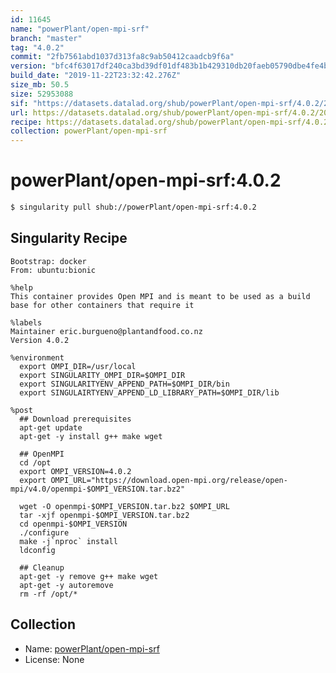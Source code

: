 ```yaml
---
id: 11645
name: "powerPlant/open-mpi-srf"
branch: "master"
tag: "4.0.2"
commit: "2fb7561abd1037d313fa8c9ab50412caadcb9f6a"
version: "bfc4f63017df240ca3bd39df01df483b1b429310db20faeb05790dbe4fe4bd07"
build_date: "2019-11-22T23:32:42.276Z"
size_mb: 50.5
size: 52953088
sif: "https://datasets.datalad.org/shub/powerPlant/open-mpi-srf/4.0.2/2019-11-22-2fb7561a-bfc4f630/bfc4f63017df240ca3bd39df01df483b1b429310db20faeb05790dbe4fe4bd07.sif"
url: https://datasets.datalad.org/shub/powerPlant/open-mpi-srf/4.0.2/2019-11-22-2fb7561a-bfc4f630/
recipe: https://datasets.datalad.org/shub/powerPlant/open-mpi-srf/4.0.2/2019-11-22-2fb7561a-bfc4f630/Singularity
collection: powerPlant/open-mpi-srf
---
```


# powerPlant/open-mpi-srf:4.0.2

```bash
$ singularity pull shub://powerPlant/open-mpi-srf:4.0.2
```

## Singularity Recipe

```singularity
Bootstrap: docker
From: ubuntu:bionic

%help
This container provides Open MPI and is meant to be used as a build base for other containers that require it

%labels
Maintainer eric.burgueno@plantandfood.co.nz
Version 4.0.2

%environment
  export OMPI_DIR=/usr/local
  export SINGULARITY_OMPI_DIR=$OMPI_DIR
  export SINGULARITYENV_APPEND_PATH=$OMPI_DIR/bin
  export SINGULAIRTYENV_APPEND_LD_LIBRARY_PATH=$OMPI_DIR/lib

%post
  ## Download prerequisites
  apt-get update
  apt-get -y install g++ make wget
  
  ## OpenMPI
  cd /opt
  export OMPI_VERSION=4.0.2
  export OMPI_URL="https://download.open-mpi.org/release/open-mpi/v4.0/openmpi-$OMPI_VERSION.tar.bz2"

  wget -O openmpi-$OMPI_VERSION.tar.bz2 $OMPI_URL
  tar -xjf openmpi-$OMPI_VERSION.tar.bz2
  cd openmpi-$OMPI_VERSION
  ./configure
  make -j`nproc` install
  ldconfig

  ## Cleanup
  apt-get -y remove g++ make wget
  apt-get -y autoremove
  rm -rf /opt/*
```

## Collection

 - Name: [powerPlant/open-mpi-srf](https://github.com/powerPlant/open-mpi-srf)
 - License: None

